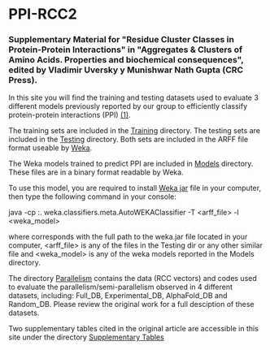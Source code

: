 # PPI-RCC2
<h3>Supplementary Material for "Residue Cluster Classes in Protein-Protein Interactions" in "Aggregates &amp; Clusters of Amino Acids. Properties and biochemical consequences", edited by Vladimir Uversky y Munishwar Nath Gupta (CRC Press).</h3>

In this site you will find the training and testing datasets used to evaluate 3 different models previously reported by our group to efficiently classify protein-protein interactions (PPI) <a href="https://pubmed.ncbi.nlm.nih.gov/32640745/">(1)</a>.

The training sets are included in the <a href="https://github.com/gdelrioifc/PPI-RCC2/tree/main/Training">Training</a> directory. The testing sets are included in the <a href="https://github.com/gdelrioifc/PPI-RCC2/tree/main/Testing">Testing</a> directory. Both sets are included in the ARFF file format useable by <a href="https://ml.cms.waikato.ac.nz/weka/">Weka</a>.

The Weka models trained to predict PPI are included in <a href="https://github.com/gdelrioifc/PPI-RCC2/tree/main/Models">Models</a> directory. These files are in a binary format readable by Weka.

To use this model, you are required to install <a href="https://waikato.github.io/weka-wiki/downloading_weka/">Weka jar</a> file in your computer, then type the following command in your console:

java -cp <weka-jar>:. weka.classifiers.meta.AutoWEKAClassifier -T <arff_file> -l <weka_model>

where <weka-jar> corresponds with the full path to the weka.jar file located in your computer, <arff_file> is any of the files in the Testing dir or any other similar file and <weka_model> is any of the weka models reported in the Models directory.

The directory <a href="https://github.com/gdelrioifc/PPI-RCC2/tree/main/Parallelism">Parallelism</a> contains the data (RCC vectors) and codes used to evaluate the parallelism/semi-parallelism observed in 4 different datasets, including: Full_DB, Experimental_DB, AlphaFold_DB and Random_DB. Please review the original work for a full desciption of these datasets.

Two supplementary tables cited in the original article are accessible in this site under the directory <a href="">Supplementary Tables</a>
